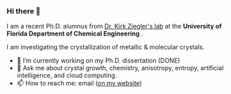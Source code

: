 ### Hi there 👋

I am a recent Ph.D. alumnus from [Dr. Kirk Ziegler's lab](https://ziegler.che.ufl.edu/) at the **University of Florida Department of Chemical Engineering** . 

I am investigating the crystallization of metallic & molecular crystals. 

- 🔭 I’m currently working on my Ph.D. dissertation (DONE)
- 💬 Ask me about crystal growth, chemistry, anisotropy, entropy, artificial intelligence, and cloud computing. 
- 📫 How to reach me: email ([on my website](https://andrewatcloud.com/#contact))


<!--
**andrewrgarcia/andrewrgarcia** is a ✨ _special_ ✨ repository because its `README.md` (this file) appears on your GitHub profile.

Here are some ideas to get you started:

- 🔭 I’m currently working on ...
- 🌱 I’m currently learning ...
- 👯 I’m looking to collaborate on ...
- 🤔 I’m looking for help with ...
- 💬 Ask me about ..
- 📫 How to reach me: ...
- 😄 Pronouns: ...
- ⚡ Fun fact: ...
-->
